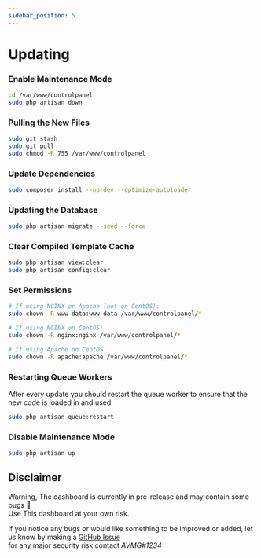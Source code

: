 ```yaml
---
sidebar_position: 5
---
```


# Updating

### Enable Maintenance Mode

```bash
cd /var/www/controlpanel
sudo php artisan down
```

### Pulling the New Files

```bash
sudo git stash
sudo git pull
sudo chmod -R 755 /var/www/controlpanel
```

### Update Dependencies

```bash
sudo composer install --no-dev --optimize-autoloader
```

### Updating the Database

```bash
sudo php artisan migrate --seed --force
```

### Clear Compiled Template Cache

```bash
sudo php artisan view:clear
sudo php artisan config:clear
```

### Set Permissions

```bash
# If using NGINX or Apache (not on CentOS):
sudo chown -R www-data:www-data /var/www/controlpanel/*

# If using NGINX on CentOS:
sudo chown -R nginx:nginx /var/www/controlpanel/*

# If using Apache on CentOS
sudo chown -R apache:apache /var/www/controlpanel/*
```

### Restarting Queue Workers

After every update you should restart the queue worker to ensure that the new code is loaded in and used.

```bash
sudo php artisan queue:restart
```

### Disable Maintenance Mode

```bash
sudo php artisan up
```

## Disclaimer

Warning, The dashboard is currently in pre-release and may contain some bugs 🐛 <br/>
Use This dashboard at your own risk.

If you notice any bugs or would like something to be improved or added, let us know by making a [GitHub Issue](https://github.com/ControlPanel-gg/dashboard/issues/new/choose)<br /> for any major security risk contact _AVMG#1234_
